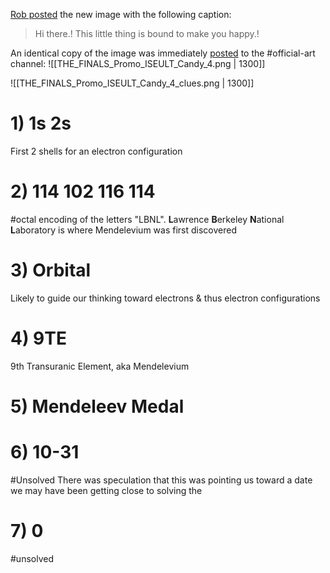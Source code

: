 [Rob posted](https://discord.com/channels/1008696016318513243/1011929497139953744/1040306672842846218) the new image with the following caption:
> Hi there.! 
> This little thing is bound to make you happy.!

An identical copy of the image was immediately [posted](https://discord.com/channels/1008696016318513243/1031539174743998526/1040306739481944104) to the \#official-art channel: ![[THE_FINALS_Promo_ISEULT_Candy_4.png | 1300]]

 ![[THE_FINALS_Promo_ISEULT_Candy_4_clues.png | 1300]]

# 1) 1s 2s
First 2 shells for an electron configuration

# 2) 114 102 116 114
#octal encoding of the letters "LBNL".
**L**awrence **B**erkeley **N**ational **L**aboratory is where Mendelevium was first discovered

# 3) Orbital
Likely to guide our thinking toward electrons & thus electron configurations

# 4) 9TE
9th Transuranic Element, aka Mendelevium 

# 5) Mendeleev Medal

# 6) 10-31
#Unsolved 
There was speculation that this was pointing us toward a date we may have been getting close to solving the 
# 7) 0
#unsolved